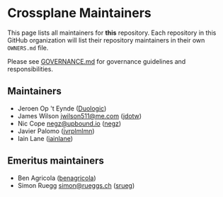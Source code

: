# Crossplane Maintainers

This page lists all maintainers for **this** repository. Each repository in this
GitHub organization will list their repository maintainers in their own
`OWNERS.md` file.

Please see [GOVERNANCE.md] for governance guidelines and responsibilities.

## Maintainers

* Jeroen Op 't Eynde ([Duologic](https://github.com/Duologic))
* James Wilson <jwilson511@me.com> ([jdotw](https://github.com/jdotw))
* Nic Cope <negz@upbound.io> ([negz](https://github.com/negz))
* Javier Palomo ([jvrplmlmn](https://github.com/jvrplmlmn))
* Iain Lane ([iainlane](https://github.com/iainlane))

## Emeritus maintainers

* Ben Agricola ([benagricola](https://github.com/benagricola))
* Simon Ruegg <simon@rueggs.ch> ([srueg](https://github.com/srueg))

[GOVERNANCE.md]: https://github.com/crossplane/crossplane/blob/master/GOVERNANCE.md